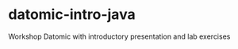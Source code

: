 datomic-intro-java
==================

Workshop Datomic with introductory presentation and lab exercises